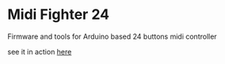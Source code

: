 # Midi Fighter 24

Firmware and tools for Arduino based 24 buttons midi controller

see it in action [here](https://www.youtube.com/watch?v=FosVgqp6nJg)
